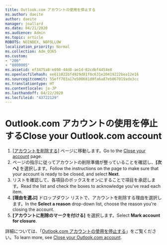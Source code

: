 ```yaml
---
title: Outlook.com アカウントの使用を停止する
ms.author: daeite
author: daeite
manager: joallard
ms.date: 04/21/2020
ms.audience: Admin
ms.topic: article
ROBOTS: NOINDEX, NOFOLLOW
localization_priority: Normal
ms.collection: Adm_O365
ms.custom:
- "206"
- "8000005"
ms.assetid: ef3475a8-e898-44d8-ae1d-82cdbf4454e8
ms.openlocfilehash: ee611022bf4929d81f0c631e20419222bea12e16
ms.sourcegitcommit: 55eff703a17e500681d8fa6a87eb067019ade3cc
ms.translationtype: HT
ms.contentlocale: ja-JP
ms.lasthandoff: 04/22/2020
ms.locfileid: "43722129"
---
```

# <a name="close-your-outlookcom-account"></a><span data-ttu-id="1c15b-102">Outlook.com アカウントの使用を停止する</span><span class="sxs-lookup"><span data-stu-id="1c15b-102">Close your Outlook.com account</span></span>

1. <span data-ttu-id="1c15b-103">[[アカウントを削除する]](https://go.microsoft.com/fwlink/p/?linkid=845493) ページに移動します。</span><span class="sxs-lookup"><span data-stu-id="1c15b-103">Go to the [Close your account](https://go.microsoft.com/fwlink/p/?linkid=845493) page.</span></span>
2. <span data-ttu-id="1c15b-104">ページの指示に従ってアカウントの削除準備が整っていることを確認し、**[次へ]** を選択します。</span><span class="sxs-lookup"><span data-stu-id="1c15b-104">Follow the instructions on the page to make sure that your account is ready to be closed, and select **Next**.</span></span>
3. <span data-ttu-id="1c15b-105">リストを確認して、各項目のボックスをオンにすることで項目を承認します。</span><span class="sxs-lookup"><span data-stu-id="1c15b-105">Read the list and check the boxes to acknowledge you've read each item.</span></span>
4. <span data-ttu-id="1c15b-106">**[理由を選ぶ]** ドロップダウン リストで、アカウントを削除する理由を選択します。</span><span class="sxs-lookup"><span data-stu-id="1c15b-106">In the **Select a reason** drop-down list, choose the reason you're closing the account.</span></span>
5. <span data-ttu-id="1c15b-107">**[アカウントに削除のマークを付ける]** を選択します。</span><span class="sxs-lookup"><span data-stu-id="1c15b-107">Select **Mark account for closure**.</span></span>

<span data-ttu-id="1c15b-108">詳細については、「[Outlook.com アカウントの使用を停止する](https://support.office.com/article/564b801e-2a47-4cb2-afa8-12ead3185038?wt.mc_id=Office_Outlook_com_Alchemy)」をご覧ください。</span><span class="sxs-lookup"><span data-stu-id="1c15b-108">To learn more, see [Close your Outlook.com account](https://support.office.com/article/564b801e-2a47-4cb2-afa8-12ead3185038?wt.mc_id=Office_Outlook_com_Alchemy).</span></span>
  